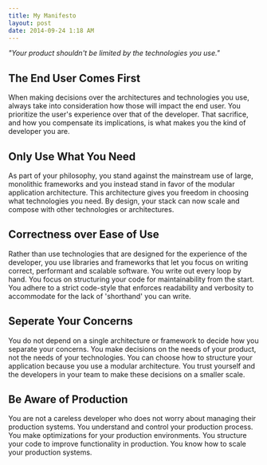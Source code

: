 ```yaml
---
title: My Manifesto
layout: post
date: 2014-09-24 1:18 AM
---
```


*"Your product shouldn't be limited by the technologies you use."*

## The End User Comes First

When making decisions over the architectures and technologies you use, always
take into consideration how those will impact the end user. You prioritize the
user's experience over that of the developer. That sacrifice, and how you
compensate its implications, is what makes you the kind of developer you are.

## Only Use What You Need

As part of your philosophy, you stand against the mainstream use of large,
monolithic frameworks and you instead stand in favor of the modular application
architecture.  This architecture gives you freedom in choosing what
technologies you need. By design, your stack can now scale and compose with
other technologies or architectures.

## Correctness over Ease of Use

Rather than use technologies that are designed for the experience of the
developer, you use libraries and frameworks that let you focus on writing
correct, performant and scalable software. You write out every loop by hand.
You focus on structuring your code for maintainability from the start. You
adhere to a strict code-style that enforces readability and verbosity to
accommodate for the lack of 'shorthand' you can write.

## Seperate Your Concerns

You do not depend on a single architecture or framework to decide how you
separate your concerns. You make decisions on the needs of your product, not
the needs of your technologies. You can choose how to structure your
application because you use a modular architecture.  You trust yourself and the
developers in your team to make these decisions on a smaller scale.

## Be Aware of Production

You are not a careless developer who does not worry about managing their
production systems. You understand and control your production process. You
make optimizations for your production environments. You structure your code to
improve functionality in production. You know how to scale your production
systems.

